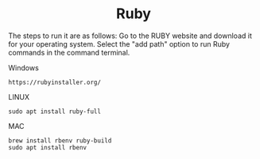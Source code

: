 <h1 align="center" >Ruby</h1>

<p>The steps to run it are as follows:
Go to the RUBY website and download it for your operating system. Select the "add path" option to run Ruby commands in the command terminal.</p>

Windows
``` Web page
https://rubyinstaller.org/
```

LINUX
``` command terminal
sudo apt install ruby-full
```

MAC
``` command terminal
brew install rbenv ruby-build 
sudo apt install rbenv
```
